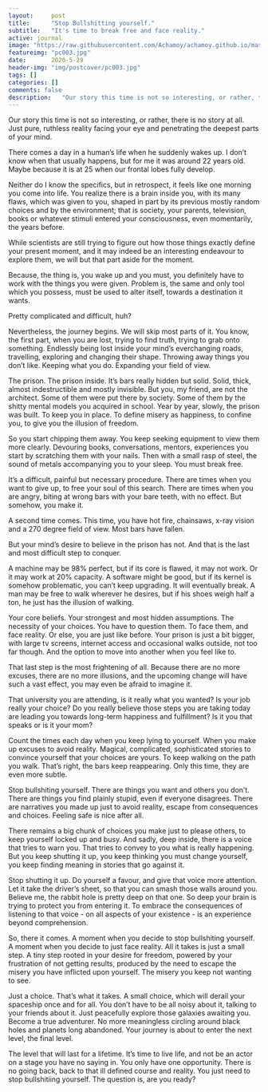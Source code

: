 ```yaml
---
layout:     post
title:      "Stop Bullshitting yourself."
subtitle:   "It's time to break free and face reality."
active: journal
image: "https://raw.githubusercontent.com/Achamoy/achamoy.github.io/master/img/postcover/pc003.jpg"
featureimg: "pc003.jpg"
date:       2020-5-29
header-img: "img/postcover/pc003.jpg"
tags: []
categories: []
comments: false
description:   "Our story this time is not so interesting, or rather, there is no story at all. Just pure, ruthless reality facing your eye and penetrating the deepest parts of your mind."
---
```


Our story this time is not so interesting, or rather, there is no story at all. Just pure, ruthless reality facing your eye and penetrating the deepest parts of your mind.

There comes a day in a human’s life when he suddenly wakes up. I don’t know when that usually happens, but for me it was around 22 years old. Maybe because it is at 25 when our frontal lobes fully develop.

Neither do I know the specifics, but in retrospect, it feels like one morning you come into life. You realize there is a brain inside you, with its many flaws, which was given to you, shaped in part by its previous mostly random choices and by the environment; that is society, your parents, television, books or whatever stimuli entered your consciousness, even momentarily, the years before.

While scientists are still trying to figure out how those things exactly define your present moment, and it may indeed be an interesting endeavour to explore them, we will but that part aside for the moment.

Because, the thing is, you wake up and you must, you definitely have to work with the things you were given. Problem is, the same and only tool which you possess, must be used to alter itself, towards a destination it wants.

Pretty complicated and difficult, huh?

Nevertheless, the journey begins. We will skip most parts of it. You know, the first part, when you are lost, trying to find truth, trying to grab onto something. Endlessly being lost inside your mind’s everchanging roads, travelling, exploring and changing their shape. Throwing away things you don’t like. Keeping what you do. Expanding your field of view.

The prison. The prison inside. It’s bars really hidden but solid. Solid, thick, almost indestructible and mostly invisible. But you, my friend, are not the architect. Some of them were put there by society. Some of them by the shitty mental models you acquired in school. Year by year, slowly, the prison was built. To keep you in place. To define misery as happiness, to confine you, to give you the illusion of freedom.

So you start chipping them away. You keep seeking equipment to view them more clearly. Devouring books, conversations, mentors, experiences you start by scratching them with your nails. Then with a small rasp of steel, the sound of metals accompanying you to your sleep. You must break free.

It’s a difficult, painful but necessary procedure. There are times when you want to give up, to free your soul of this search. There are times when you are angry, biting at wrong bars with your bare teeth, with no effect. But somehow, you make it.

A second time comes. This time, you have hot fire, chainsaws, x-ray vision and a 270 degree field of view. Most bars have fallen.

But your mind’s desire to believe in the prison has not. And that is the last and most difficult step to conquer. 

A machine may be 98% perfect, but if its core is flawed, it may not work. Or it may work at 20% capacity. A software might be good, but if its kernel is somehow problematic, you can’t keep upgrading. It will eventually break. A man may be free to walk wherever he desires, but if his shoes weigh half a ton, he just has the illusion of walking.

Your core beliefs. Your strongest and most hidden assumptions. The necessity of your choices. You have to question them. To face them, and face reality. Or else, you are just like before. Your prison is just a bit bigger, with large tv screens, internet access and occasional walks outside, not too far though. And the option to move into another when you feel like to.

That last step is the most frightening of all. Because there are no more excuses, there are no more illusions, and the upcoming change will have such a vast effect, you may even be afraid to imagine it.

That university you are attending, is it really what you wanted? Is your job really your choice? Do you really believe those steps you are taking today are leading you towards long-term happiness and fulfillment? Is it you that speaks or is it your mom?

Count the times each day when you keep lying to yourself. When you make up excuses to avoid reality. Magical, complicated, sophisticated stories to convince yourself that your choices are yours. To keep walking on the path you walk. That’s right, the bars keep reappearing. Only this time, they are even more subtle.

Stop bullshiting yourself. There are things you want and others you don’t. There are things you find plainly stupid, even if everyone disagrees. There are narratives you made up just to avoid reality, escape from consequences and choices. Feeling safe is nice after all.

There remains a big chunk of choices you make just to please others, to keep yourself locked up and busy. And sadly, deep inside, there is a voice that tries to warn you. That tries to convey to you what is really happening. But you keep shutting it up, you keep thinking you must change yourself, you keep finding meaning in stories that go against it.

Stop shutting it up. Do yourself a favour, and give that voice more attention. Let it take the driver’s sheet, so that you can smash those walls around you. Believe me, the rabbit hole is pretty deep on that one. So deep your brain is trying to protect you from entering it. To embrace the consequences of listening to that voice - on all aspects of your existence - is an experience beyond comprehension.

So, there it comes. A moment when you decide to stop bullshiting yourself. A moment when you decide to just face reality. All it takes is just a small step. A tiny step rooted in your desire for freedom, powered by your frustration of not getting results, produced by the need to escape the misery you have inflicted upon yourself. The misery you keep not wanting to see.

Just a choice. That’s what it takes. A small choice, which will derail your spaceship once and for all. You don’t have to be all noisy about it, talking to your friends about it. Just peacefully explore those galaxies awaiting you. Become a true adventurer. No more meaningless circling around black holes and planets long abandoned. Your journey is about to enter the next level, the final level.

The level that will last for a lifetime. It’s time to live life, and not be an actor on a stage you have no saying in. You only have one opportunity. There is no going back, back to that ill defined course and reality. You just need to stop bullshitiing yourself. The question is, are you ready?







